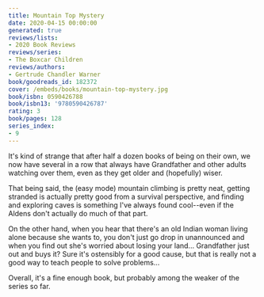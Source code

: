 ```yaml
---
title: Mountain Top Mystery
date: 2020-04-15 00:00:00
generated: true
reviews/lists:
- 2020 Book Reviews
reviews/series:
- The Boxcar Children
reviews/authors:
- Gertrude Chandler Warner
book/goodreads_id: 182372
cover: /embeds/books/mountain-top-mystery.jpg
book/isbn: 0590426788
book/isbn13: '9780590426787'
rating: 3
book/pages: 128
series_index:
- 9
---
```

It's kind of strange that after half a dozen books of being on their own, we now have several in a row that always have Grandfather and other adults watching over them, even as they get older and (hopefully) wiser.  

That being said, the (easy mode) mountain climbing is pretty neat, getting stranded is actually pretty good from a survival perspective, and finding and exploring caves is something I've always found cool--even if the Aldens don't actually do much of that part.  

<!--more-->

On the other hand, when you hear that there's an old Indian woman living alone because she wants to, you don't just go drop in unannounced and when you find out she's worried about losing your land... Grandfather just out and buys it? Sure it's ostensibly for a good cause, but that is really not a good way to teach people to solve problems...  

Overall, it's a fine enough book, but probably among the weaker of the series so far.